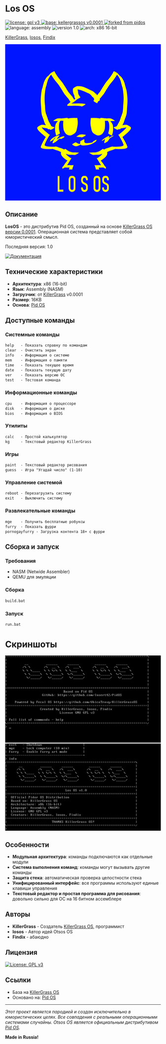 # Los OS
<a href="https://github.com/insert42/PidorOS/blob/main/LICENSE">
  <img src="https://img.shields.io/badge/license-GPLv3-blue.svg" alt="license: gpl v3">
</a>
<a href="https://github.com/UbicaTravy/KillerGrassOS/releases/tag/v0.0001">
  <img src="https://img.shields.io/badge/base-FecalOS%20v0.0001-orange.svg" alt="base: kellergrassos v0.0001">
</a>
<a href="https://github.com/insert42/PidorOS">
  <img src="https://img.shields.io/badge/forked%20from-PidOS-9cf.svg" alt="forked from pidos">
</a>
<img src="https://img.shields.io/badge/language-Assembly-yellow.svg" alt="language: assembly">
<img src="https://img.shields.io/badge/version-1.0-brightgreen.svg" alt="version 1.0">
<img src="https://img.shields.io/badge/arch-x86%2016--bit-blueviolet.svg" alt="arch: x86 16-bit">

[KillerGrass](https://t.me/kanal_kashkamalhika), [losos](https://t.me/furrylosos), [Findix](https://t.me/shizaFindika)

<p align="center">
  <img src="img/logo.png" alt="LosOS Logo" />
</p>

## Описание

**LosOS** - это дистрибутив Pid OS, созданный на основе [KillerGrass OS версии 0.0001](https://github.com/UbicaTravy/KillerGrassOS/releases/tag/v0.0001). Операционная система представляет собой юмористический смысл.

Последняя версия: 1.0

[![Документация](https://img.shields.io/badge/-Документация-informational?style=for-the-badge&logo=readthedocs&logoColor=white&color=2A5CAA)](DOCUMENTATION.md)

## Технические характеристики

- **Архитектура**: x86 (16-bit)
- **Язык**: Assembly (NASM)
- **Загрузчик**: от [KillerGrass](https://github.com/UbicaTravy/KillerGrassOS) v0.0001
- **Размер**: 16KB
- **Основа**: [Pid OS](https://github.com/Insert42/PidOS)

## Доступные команды

### Системные команды
```
help   - Показать справку по командам
clear  - Очистить экран
info   - Информация о системе
mem    - Информация о памяти
time   - Показать текущее время
date   - Показать текущую дату
ver    - Показать версию ОС
test   - Тестовая команда
```

### Информационные команды
```
cpu    - Информация о процессоре
disk   - Информация о диске
bios   - Информация о BIOS
```

### Утилиты
```
calc   - Простой калькулятор
kg     - Текстовый редактор KillerGrass
```

### Игры
```
paint  - Текстовый редактор рисования
guess  - Игра "Угадай число" (1-10)
```

### Управление системой
```
reboot - Перезагрузить систему
exit   - Выключить систему
```

### Развлекательные команды
```
mge    - Получить бесплатные робуксы
furry  - Показать фурри
pornogayfurry - Загрузка контента 18+ с фурри
```

## Сборка и запуск

### Требования
- NASM (Netwide Assembler)
- QEMU для эмуляции

### Сборка
```bash
build.bat
```

### Запуск
```bash
run.bat
```

# Скриншоты

<img src="img/screenshot1.png" alt="screenshot1" />
<img src="img/screenshot2.png" alt="screenshot2" />

## Особенности

- **Модульная архитектура**: команды подключаются как отдельные модули
- **Система выполнения команд**: команды могут вызывать другие команды
- **Защита стека**: автоматическая проверка целостности стека
- **Унифицированный интерфейс**: все программы используют единые клавиши управления
- **Текстовый редактор и простая программа для рисования**: довольно сильно для ОС на 16 битном ассемблере

## Авторы

- **KillerGrass** - Создатель [KillerGrass OS](https://github.com/UbicaTravy/KillerGrassOS), программист
- **losos** - Автор идей Otsos OS
- **Findix** - абаюдно

## Лицензия

[![License: GPL v3](https://img.shields.io/badge/License-GPLv3-blue.svg)](LICENSE)

## Ссылки

- База на [KillerGrass OS](https://github.com/UbicaTravy/KillerGrassOS)
- Основано на: [Pid OS](https://github.com/Insert42/PidOS)

---

*Этот проект является пародией и создан исключительно в юмористических целях. Все совпадения с реальными операционными системами случайны. Otsos OS является официальным дистрибутивом [Pid OS](https://github.com/Insert42/PidOS).*

**Made in Russia!**